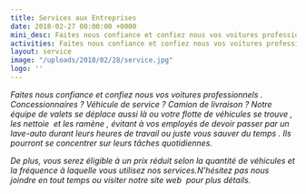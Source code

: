 ```yaml
---
title: Services aux Entreprises
date: 2018-02-27 00:00:00 +0000
mini_desc: Faites nous confiance et confiez nous vos voitures professionnels
activities: Faites nous confiance et confiez nous vos voitures professionnels
layout: service
image: "/uploads/2018/02/28/service.jpg"
logo: ''
---
```

_Faites nous confiance et confiez nous vos voitures professionnels . Concessionnaires ? Véhicule de service ? Camion de livraison ? Notre équipe de valets se déplace aussi là ou votre flotte de véhicules se trouve , les nettoie  et les ramène , évitant à vos employés de devoir passer par un lave-auto durant leurs heures de travail_ _ou juste vous sauver du temps . Ils pourront se concentrer sur leurs tâches quotidiennes._

_De plus, vous serez éligible à un prix réduit selon la quantité de véhicules et la fréquence à laquelle vous utilisez nos services.N'hésitez pas nous joindre en tout temps ou visiter notre site web  pour plus détails._